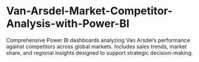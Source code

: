 # Van-Arsdel-Market-Competitor-Analysis-with-Power-BI
Comprehensive Power BI dashboards analyzing Van Arsdel’s performance against competitors across global markets. Includes sales trends, market share, and regional insights designed to support strategic decision-making.
